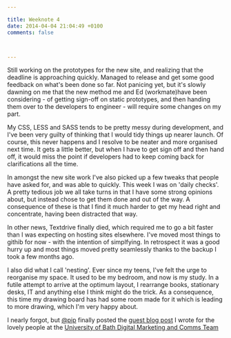 ```yaml
---

title: Weeknote 4
date: 2014-04-04 21:04:49 +0100
comments: false



---
```



Still working on the prototypes for the new site, and realizing that the deadline is approaching quickly. Managed to release and get some good feedback on what's been done so far. Not panicing yet, but it's slowly dawning on me that the new method me and Ed (workmate)have been considering - of getting sign-off on static prototypes, and then handing them over to the developers to engineer - will require some changes on my part.

My CSS, LESS and SASS tends to be pretty messy during development, and I've been very guilty of thinking that I would tidy things up nearer launch. Of course, this never happens and I resolve to be neater and more organised next time. It gets a little better, but when I have to get sign off and then hand off, it would miss the point if developers had to keep coming back for clarifications all the time.

In amongst the new site work I've also picked up a few tweaks that people have asked for, and was able to quickly. This week I was on 'daily checks'. A pretty tedious job we all take turns in that I have some strong opinions about, but instead chose to get them done and out of the way. A consequence of these is that I find it much harder to get my head right and concentrate, having been distracted that way.

In other news, Textdrive finally died, which required me to go a bit faster than I was expecting on hosting sites elsewhere. I've moved most things to githib for now - with the intention of simplfying. In retrospect it was a good hurry up and most things moved pretty seamlessly thanks to the backup I took a few months ago.

I also did what I call 'nesting'. Ever since my teens, I've felt the urge to reorganise my space. It used to be my bedroom, and now is my study. In a futile attempt to arrive at the optimum layout, I rearrange books, stationary desks, IT and anything else I think might do the trick. As a consequence, this time my drawing board has had some room made for it which is leading to more drawing, which I'm very happy about.

I nearly forgot, but [@pip](https://twitter.com/pip) finally posted the [guest blog post](http://blogs.bath.ac.uk/digital/2014/04/03/an-outside-view/) I wrote for the lovely people at the [University of Bath Digital Marketing and Comms Team](https://twitter.com/uniofbathdmc)

